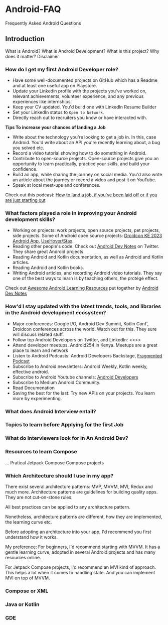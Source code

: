 # Android-FAQ
Frequently Asked Android Questions

## Introduction
What is Android? 
What is Android Development?
What is this project?
Why does it matter?
Disclaimer

### How do I get my first Android Developer role?
- Have some well-documented projects on GitHub which has a Readme and at least one useful app on Playstore.
- Update your Linkedin profile with the projects you've worked on, relevant achievements,  volunteer experience, and any previous experiences like internships. 
- Keep your CV updated. You'd build one with LinkedIn Resume Builder
- Set your LinkedIn status to `Open to Network`. 
- Directly reach out to recruiters you know or have interacted with. 

**Tips To increase your chances of landing a Job**
- Write about the technology you're looking to get a job in. In this, case Android. You'd write about an API you're recently learning about, a bug you solved etc. 
- Record a video tutorial showing how to do something in Android. 
- Contribute to open-source projects. Open-source projects give you an opportunity to learn practically,  practice your skills, and build your confidence.
- Build an app, while sharing the journey on social media. You'd also write an article about the journey or record a video and post it on YouTube.
- Speak at local meet-ups and conferences.

Check out this podcast: [How to land a job, if you've been laid off or if you are just starting out](https://fragmentedpodcast.com/episodes/238)

### What factors played a role in improving your Android development skills?
- Working on projects: work projects,  open source projects, pet projects, side projects. Some of Android open source projects: [Droidcon KE 2023 Android App](https://github.com/droidconKE/droidconKE2023Android), [UseHover/Stax](https://github.com/UseHover/Stax). 
- Reading other people's code. Check out [Android Dev Notes](https://twitter.com/androiddevnotes) on Twitter. They share great Android projects. 
- Reading Android and Kotlin documentation, as well as Android and Kotlin articles. 
- Reading Android and Kotlin books. 
- Writing Android articles, and recording Android video tutorials. They say one of the best ways to learn is by teaching others, the protégé effect. 

Check out [Awesome Android Learning Resources](https://github.com/androiddevnotes/awesome-android-learning-resources) put together by [Android Dev Notes](https://twitter.com/androiddevnotes)


### How'd I stay updated with the latest trends, tools, and libraries in the Android development ecosystem?
- Major conferences: Google I/O, Android Dev Summit, Kotlin Conf', Droidcon conferences across the world. Watch out for this. They sure will discuss related stuff.
- Follow top Android Developers on Twitter, and LinkedIn: <<<Add to the list... I have to put the ones who stand out for me>>> 
- Attend developer meetups. Android254 in Kenya. Meetups are a great place to learn and network
- Listen to Android Podcasts: Android Developers Backstage, [Fragmented Podcast](https://fragmentedpodcast.com)
- Subscribe to Android newsletters: Android Weekly, Kotlin weekly, effective android. 
- Subscribe  to Android Youtube channels: [Android Developers](https://www.youtube.com/@AndroidDevelopers)
- Subscribe to Medium Android Community.
- Read Documenation
- Saving the best for the last: Try new APIs on your projects. You learn more by experimenting. 

### What does Android Interview entail?

### Topics to learn before Applying for the first Job

### What do Interviewers look for in An Android Dev?

### Resources to learn Compose
... Pratical Jetpack Compose
Compose projects

### Which Architecture should I use in my app?
There exist several architecture patterns: MVP, MVVM, MVI, Redux and much more. Architecture patterns are guidelines for building quality apps. They are not cut-on-stone rules. 

All best practices can be applied to any architecture pattern. 

Nonetheless, architecture patterns are different, how they are implemented, the learning curve etc.  

Before adopting an architecture into your app, I'd recommend you first understand how it works. 

My preference: 
For beginners, I'd recommend starting with MVVM. It has a gentle learning curve, adopted in several Android projects and has many resources online. 

For Jetpack Compose projects, I'd recommend an MVI kind of approach. This helps a lot when it comes to handling state. And you can implement MVI on top of MVVM. 



### Compose or XML

### Java or Kotlin

### GDE
